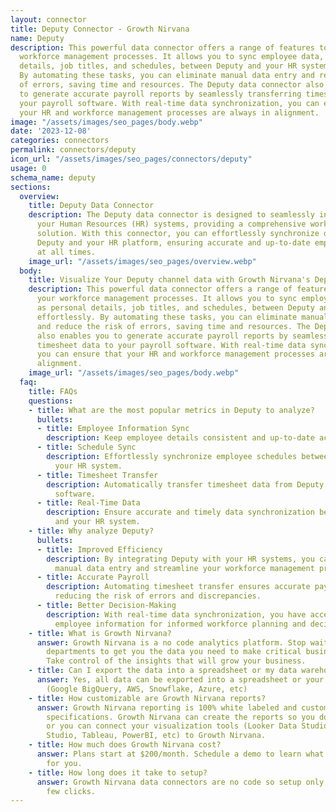 ```yaml
---
layout: connector
title: Deputy Connector - Growth Nirvana
name: Deputy
description: This powerful data connector offers a range of features to enhance your
  workforce management processes. It allows you to sync employee data, such as personal
  details, job titles, and schedules, between Deputy and your HR system effortlessly.
  By automating these tasks, you can eliminate manual data entry and reduce the risk
  of errors, saving time and resources. The Deputy data connector also enables you
  to generate accurate payroll reports by seamlessly transferring timesheet data to
  your payroll software. With real-time data synchronization, you can ensure that
  your HR and workforce management processes are always in alignment.
image: "/assets/images/seo_pages/body.webp"
date: '2023-12-08'
categories: connectors
permalink: connectors/deputy
icon_url: "/assets/images/seo_pages/connectors/deputy"
usage: 0
schema_name: deputy
sections:
  overview:
    title: Deputy Data Connector
    description: The Deputy data connector is designed to seamlessly integrate with
      your Human Resources (HR) systems, providing a comprehensive workforce management
      solution. With this connector, you can effortlessly synchronize data between
      Deputy and your HR platform, ensuring accurate and up-to-date employee information
      at all times.
    image_url: "/assets/images/seo_pages/overview.webp"
  body:
    title: Visualize Your Deputy channel data with Growth Nirvana's Deputy Connector
    description: This powerful data connector offers a range of features to enhance
      your workforce management processes. It allows you to sync employee data, such
      as personal details, job titles, and schedules, between Deputy and your HR system
      effortlessly. By automating these tasks, you can eliminate manual data entry
      and reduce the risk of errors, saving time and resources. The Deputy data connector
      also enables you to generate accurate payroll reports by seamlessly transferring
      timesheet data to your payroll software. With real-time data synchronization,
      you can ensure that your HR and workforce management processes are always in
      alignment.
    image_url: "/assets/images/seo_pages/body.webp"
  faq:
    title: FAQs
    questions:
    - title: What are the most popular metrics in Deputy to analyze?
      bullets:
      - title: Employee Information Sync
        description: Keep employee details consistent and up-to-date across all systems.
      - title: Schedule Sync
        description: Effortlessly synchronize employee schedules between Deputy and
          your HR system.
      - title: Timesheet Transfer
        description: Automatically transfer timesheet data from Deputy to your payroll
          software.
      - title: Real-Time Data
        description: Ensure accurate and timely data synchronization between Deputy
          and your HR system.
    - title: Why analyze Deputy?
      bullets:
      - title: Improved Efficiency
        description: By integrating Deputy with your HR systems, you can eliminate
          manual data entry and streamline your workforce management processes.
      - title: Accurate Payroll
        description: Automating timesheet transfer ensures accurate payroll calculations,
          reducing the risk of errors and discrepancies.
      - title: Better Decision-Making
        description: With real-time data synchronization, you have access to up-to-date
          employee information for informed workforce planning and decision-making.
    - title: What is Growth Nirvana?
      answer: Growth Nirvana is a no code analytics platform. Stop waiting for other
        departments to get you the data you need to make critical business decisions.
        Take control of the insights that will grow your business.
    - title: Can I export the data into a spreadsheet or my data warehouse?
      answer: Yes, all data can be exported into a spreadsheet or your data warehouse
        (Google BigQuery, AWS, Snowflake, Azure, etc)
    - title: How customizable are Growth Nirvana reports?
      answer: Growth Nirvana reporting is 100% white labeled and customized to your
        specifications. Growth Nirvana can create the reports so you don’t have to
        or you can connect your visualization tools (Looker Data Studio/Google Data
        Studio, Tableau, PowerBI, etc) to Growth Nirvana.
    - title: How much does Growth Nirvana cost?
      answer: Plans start at $200/month. Schedule a demo to learn what plan is best
        for you.
    - title: How long does it take to setup?
      answer: Growth Nirvana data connectors are no code so setup only requires a
        few clicks.
---
```

